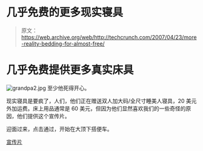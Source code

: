 # 几乎免费的更多现实寝具

> 原文：<https://web.archive.org/web/http://techcrunch.com/2007/04/23/more-reality-bedding-for-almost-free/>

# 几乎免费提供更多真实床具

![grandpa2.jpg](img/5585e308486030185f95d348d02c9654.png)
至少他死得开心。

现实寝具是要疯了，人们，他们正在赠送双人加大码/全尺寸睡美人寝具，20 美元外加运费。床上用品通常是 60 美元，但因为他们显然喜欢我们的一些奇怪的原因，他们提供这个宣传片。

迎面过来，点击通过，开始在大顶下搭便车。

[宣传片](https://web.archive.org/web/20210224222010/http://www.realitybedding.com/promo.html)